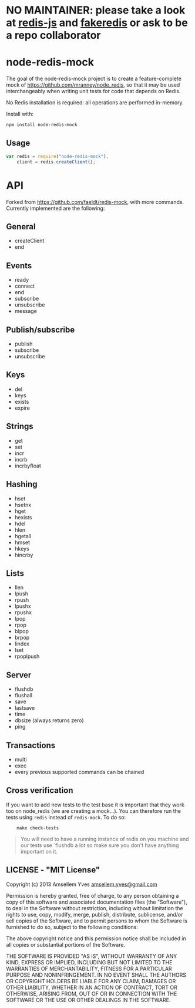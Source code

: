 NO MAINTAINER: please take a look at [redis-js](https://github.com/wilkenstein/redis-mock-js) and [fakeredis](https://github.com/hdachev/fakeredis) or ask to be a repo collaborator 
===============

node-redis-mock
===============
The goal of the node-redis-mock project is to create a feature-complete mock of https://github.com/mranney/node_redis, so that it may be used interchangeably when writing unit tests for code that depends on Redis.

No Redis installation is required: all operations are performed in-memory.

Install with:

	npm install node-redis-mock

## Usage

```js
var redis = require("node-redis-mock"),
    client = redis.createClient();
```

# API

Forked from https://github.com/faeldt/redis-mock, with more commands. Currently implemented are the following:

## General

* createClient
* end

## Events

* ready
* connect
* end
* subscribe
* unsubscribe
* message

## Publish/subscribe
* publish
* subscribe
* unsubscribe

## Keys
* del
* keys
* exists
* expire

## Strings
* get
* set
* incr
* incrb
* incrbyfloat

## Hashing
* hset
* hsetnx
* hget
* hexists
* hdel
* hlen
* hgetall
* hmset
* hkeys
* hincrby

## Lists
* llen
* lpush
* rpush
* lpushx
* rpushx
* lpop
* rpop
* blpop
* brpop
* lindex
* lset
* rpoplpush

## Server
* flushdb
* flushall
* save
* lastsave
* time
* dbsize (always returns zero)
* ping

## Transactions
* multi
* exec
* every previous supported commands can be chained

## Cross verification

If you want to add new tests to the test base it is important that they work too on node_redis (we are creating a mock...).
You can therefore run the tests using `redis` instead of `redis-mock`. To do so:

```
	make check-tests
```

> You will need to have a running instance of redis on you machine and our tests use `flushdb a lot so make sure you don't have anything important on it.

## LICENSE - "MIT License"

Copyright (c) 2013 Amsellem Yves <amsellem.yves@gmail.com>

Permission is hereby granted, free of charge, to any person
obtaining a copy of this software and associated documentation
files (the "Software"), to deal in the Software without
restriction, including without limitation the rights to use,
copy, modify, merge, publish, distribute, sublicense, and/or sell
copies of the Software, and to permit persons to whom the
Software is furnished to do so, subject to the following
conditions:

The above copyright notice and this permission notice shall be
included in all copies or substantial portions of the Software.

THE SOFTWARE IS PROVIDED "AS IS", WITHOUT WARRANTY OF ANY KIND,
EXPRESS OR IMPLIED, INCLUDING BUT NOT LIMITED TO THE WARRANTIES
OF MERCHANTABILITY, FITNESS FOR A PARTICULAR PURPOSE AND
NONINFRINGEMENT. IN NO EVENT SHALL THE AUTHORS OR COPYRIGHT
HOLDERS BE LIABLE FOR ANY CLAIM, DAMAGES OR OTHER LIABILITY,
WHETHER IN AN ACTION OF CONTRACT, TORT OR OTHERWISE, ARISING
FROM, OUT OF OR IN CONNECTION WITH THE SOFTWARE OR THE USE OR
OTHER DEALINGS IN THE SOFTWARE.
